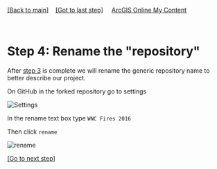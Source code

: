 [[Back to main]](github.md)&nbsp;&nbsp;&nbsp;&nbsp;[[Got to last step]](GitHub_step3.md)
&nbsp;&nbsp;&nbsp;&nbsp;[ArcGIS Online My Content](http://www.arcgis.com/home/content.html)

&nbsp;

# Step 4: Rename the "repository"

After [step 3](GitHub_step3.md) is complete we will rename the generic repository name to better describe our project.

On GitHub in the forked repository go to settings


![Settings](https://docs.google.com/uc?id=0BykF_bN9fsvIU0hBWE52ZTBjWUE)


In the rename text box type `WNC Fires 2016`

Then click `rename`

![rename](https://docs.google.com/uc?id=0BykF_bN9fsvIcjBCVFlqZUlsZzg)

[[Go to next step]](GitHub_step5.md)
